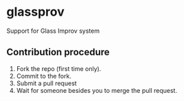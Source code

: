 glassprov
=========

Support for Glass Improv system

## Contribution procedure

1. Fork the repo (first time only).
2. Commit to the fork.
3. Submit a pull request
4. Wait for someone besides you to merge the pull request.

